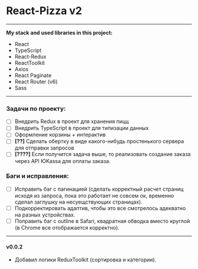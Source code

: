 # React-Pizza v2
* * * *
__My stack and used libraries in this project:__
- React
- TypeScript
- React-Redux
- ReactToolkit
- Axios
- React Paginate
- React Router (v6)
- Sass

* * * *

### Задачи по проекту: ###
- [ ] Внедрить Redux в проект для хранения пицц
- [ ] Внедрить TypeScript в проект для типизации данных
- [ ] Оформление корзины + интерактив
- [ ] __[??]__ Сделать обертку в виде какого-нибудь простенького сервера для отправки запросов
- [ ] __[????]__ Если получится задача выше, то реализовать создание заказа через API ЮKassa для оплаты заказа.

### Баги и исправления: ###
- [ ] Исправить баг с пагинацией (сделать корректный расчет страниц исходя из запроса, пока это работает не совсем ок, временно сделал заглушку на несуещствующих страницах).
- [ ] Подкорректировать адаптив, чтобы это все смотрелось адекватно на разных устройствах.
- [ ] Поправить баг с outline в Safari, квадратная обводка вместо круглой (в Chrome все отображается корректно).

* * * *

#### v0.0.2 ####

* Добавил логики ReduxToolkit (сортировка и категории).